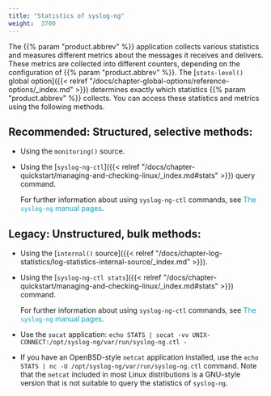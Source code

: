 ```yaml
---
title: "Statistics of syslog-ng"
weight:  3700
---
```

<!-- DISCLAIMER: This file is based on the syslog-ng Open Source Edition documentation https://github.com/balabit/syslog-ng-ose-guides/commit/2f4a52ee61d1ea9ad27cb4f3168b95408fddfdf2 and is used under the terms of The syslog-ng Open Source Edition Documentation License. The file has been modified by Axoflow. -->

The {{% param "product.abbrev" %}} application collects various statistics and measures different metrics about the messages it receives and delivers. These metrics are collected into different counters, depending on the configuration of {{% param "product.abbrev" %}}. The [`stats-level()` global option]({{< relref "/docs/chapter-global-options/reference-options/_index.md" >}}) determines exactly which statistics {{% param "product.abbrev" %}} collects. You can access these statistics and metrics using the following methods.


## Recommended: Structured, selective methods:

  - Using the `monitoring()` source.

  - Using the [`syslog-ng-ctl`]({{< relref "/docs/chapter-quickstart/managing-and-checking-linux/_index.md#stats" >}}) query command.
    
    For further information about using `syslog-ng-ctl` commands, see <span class="mcFormatColor" style="color: #04aada;">The `syslog-ng` manual pages</span>.



## Legacy: Unstructured, bulk methods:

  - Using the [`internal()` source]({{< relref "/docs/chapter-log-statistics/log-statistics-internal-source/_index.md" >}}).

  - Using the [`syslog-ng-ctl stats`]({{< relref "/docs/chapter-quickstart/managing-and-checking-linux/_index.md#stats" >}}) command.
    
    For further information about using `syslog-ng-ctl` commands, see <span class="mcFormatColor" style="color: #04aada;">The `syslog-ng` manual pages</span>.

  - Use the `socat` application: `echo STATS | socat -vv UNIX-CONNECT:/opt/syslog-ng/var/run/syslog-ng.ctl -`

  - If you have an OpenBSD-style `netcat` application installed, use the `echo STATS | nc -U /opt/syslog-ng/var/run/syslog-ng.ctl` command. Note that the `netcat` included in most Linux distributions is a GNU-style version that is not suitable to query the statistics of `syslog-ng`.


